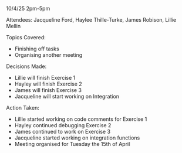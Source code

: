 10/4/25 2pm-5pm

Attendees: Jacqueline Ford, Haylee Thille-Turke, James Robison, Lillie Mellin

Topics Covered:
- Finishing off tasks
- Organising another meeting

Decisions Made:
- Lillie will finish Exercise 1
- Hayley will finish Exercise 2
- James will finish Exercise 3
- Jacqueline will start working on Integration

Action Taken:
- Lillie started working on code comments for Exercise 1
- Hayley continued debugging Exercise 2
- James continued to work on Exercise 3
- Jacqueline started working on integration functions
- Meeting organised for Tuesday the 15th of April
